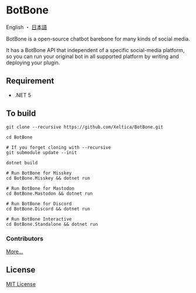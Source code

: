 # BotBone

English ・ [日本語](README-ja.md)

BotBone is a open-source chatbot barebone for many kinds of social media.

It has a BotBone API that independent of a specific social-media platform, so you can run your original bot in all supported platform by writing and deploying your plugin.

## Requirement

- .NET 5

## To build

```shell
git clone --recursive https://github.com/Xeltica/BotBone.git

cd BotBone

# If you forget cloning with --recursive
git submodule update --init

dotnet build

# Run BotBone for Misskey
cd BotBone.Misskey && dotnet run

# Run BotBone for Mastodon
cd BotBone.Mastodon && dotnet run

# Run BotBone for Discord
cd BotBone.Discord && dotnet run

# Run BotBone Interactive
cd BotBone.Standalone && dotnet run
```

### Contributors

[More...](//github.com/Xeltica/BotBone/graphs/contributors)

## License

[MIT License](LICENSE)
